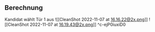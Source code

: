 ## Berechnung
Kandidat wählt Tür 1 aus
![[CleanShot 2022-11-07 at 16.16.22@2x.png]]
![[CleanShot 2022-11-07 at 16.19.43@2x.png]]
^c-ejP0iuxiD0
